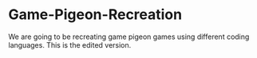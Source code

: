 # Game-Pigeon-Recreation
We are going to be recreating game pigeon games using different coding languages. This is the edited version.
